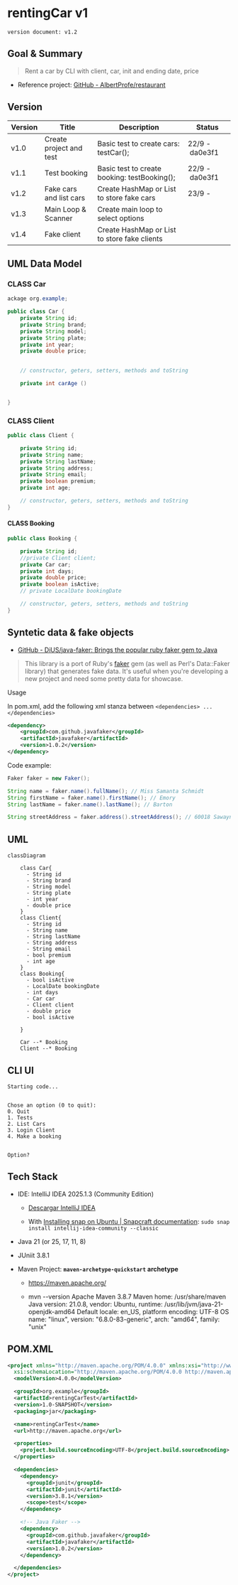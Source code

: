 # rentingCar v1

`version document: v1.2`



## Goal & Summary

> Rent a car by CLI with client, car, init and ending date, price



- Reference project: [GitHub - AlbertProfe/restaurant](https://github.com/AlbertProfe/restaurant)

 

## Version

| Version | Title                   | Description                                  | Status         |
| ------- | ----------------------- | -------------------------------------------- | -------------- |
| v1.0    | Create project and test | Basic test to create cars: testCar();        | 22/9 - da0e3f1 |
| v1.1    | Test booking            | Basic test to create booking: testBooking(); | 22/9 - da0e3f1 |
| v1.2    | Fake cars and list cars | Create HashMap or List to store fake cars    | 23/9 -         |
| v1.3    | Main Loop & Scanner     | Create main loop to select options           |                |
| v1.4    | Fake client             | Create HashMap or List to store fake clients |                |



## UML Data Model

### CLASS Car

```java
ackage org.example;

public class Car {
    private String id;
    private String brand;
    private String model;
    private String plate;
    private int year;
    private double price;
    

    // constructor, geters, setters, methods and toString

    private int carAge ()


}
```

### CLASS Client

```java
public class Client {

    private String id;
    private String name;
    private String lastName;
    private String address;
    private String email;
    private boolean premium;
    private int age;

    // constructor, geters, setters, methods and toString
}
```

#### CLASS Booking

```java
public class Booking {

    private String id;
    //private Client client;
    private Car car;
    private int days;
    private double price;
    private boolean isActive;
    // private LocalDate bookingDate

    // constructor, geters, setters, methods and toString
}
```

## Syntetic data & fake objects

- [GitHub - DiUS/java-faker: Brings the popular ruby faker gem to Java](https://github.com/DiUS/java-faker)

> This library is a port of Ruby's [faker](https://github.com/stympy/faker) gem (as well as Perl's Data::Faker library) that generates fake data. It's useful when you're developing a new project and need some pretty data for showcase.



Usage

In pom.xml, add the following xml stanza between `<dependencies> ... </dependencies>`

```xml
<dependency>
    <groupId>com.github.javafaker</groupId>
    <artifactId>javafaker</artifactId>
    <version>1.0.2</version>
</dependency>
```

Code example:

```java
Faker faker = new Faker();

String name = faker.name().fullName(); // Miss Samanta Schmidt
String firstName = faker.name().firstName(); // Emory
String lastName = faker.name().lastName(); // Barton

String streetAddress = faker.address().streetAddress(); // 60018 Sawayn Brooks Suite 449
```



## UML

```mermaid
classDiagram

    class Car{
      - String id
      - String brand
      - String model
      - String plate
      - int year
      - double price
    }
    class Client{
      - String id
      - String name
      - String lastName
      - String address
      - String email
      - bool premium
      - int age
    }
    class Booking{
      - bool isActive
      - LocalDate bookingDate
      - int days
      - Car car
      - Client client
      - double price
      - bool isActive  

    }

    Car --* Booking
    Client --* Booking
```



## CLI UI

```shell
Starting code...


Chose an option (0 to quit):
0. Quit
1. Tests
2. List Cars
3. Login Client
4. Make a booking


Option?
```



## Tech Stack

- IDE: IntelliJ IDEA 2025.1.3 (Community Edition)
  
  - [Descargar IntelliJ IDEA](https://www.jetbrains.com/es-es/idea/download/?section=linux)
  
  - With [Installing snap on Ubuntu | Snapcraft documentation](https://snapcraft.io/docs/installing-snap-on-ubuntu): `sudo snap install intellij-idea-community --classic`

- Java 21 (or 25, 17, 11, 8)

- JUniit 3.8.1

- Maven Project: **`maven-archetype-quickstart` archetype**
  
  - https://maven.apache.org/
  
  - mvn --version
    Apache Maven 3.8.7
    Maven home: /usr/share/maven
    Java version: 21.0.8, vendor: Ubuntu, runtime: /usr/lib/jvm/java-21-openjdk-amd64
    Default locale: en_US, platform encoding: UTF-8
    OS name: "linux", version: "6.8.0-83-generic", arch: "amd64", family: "unix"

## POM.XML

```xml
<project xmlns="http://maven.apache.org/POM/4.0.0" xmlns:xsi="http://www.w3.org/2001/XMLSchema-instance"
  xsi:schemaLocation="http://maven.apache.org/POM/4.0.0 http://maven.apache.org/xsd/maven-4.0.0.xsd">
  <modelVersion>4.0.0</modelVersion>

  <groupId>org.example</groupId>
  <artifactId>rentingCarTest</artifactId>
  <version>1.0-SNAPSHOT</version>
  <packaging>jar</packaging>

  <name>rentingCarTest</name>
  <url>http://maven.apache.org</url>

  <properties>
    <project.build.sourceEncoding>UTF-8</project.build.sourceEncoding>
  </properties>

  <dependencies>
    <dependency>
      <groupId>junit</groupId>
      <artifactId>junit</artifactId>
      <version>3.8.1</version>
      <scope>test</scope>
    </dependency>

    <!-- Java Faker -->
    <dependency>
      <groupId>com.github.javafaker</groupId>
      <artifactId>javafaker</artifactId>
      <version>1.0.2</version>
    </dependency>

  </dependencies>
</project>
 
```
